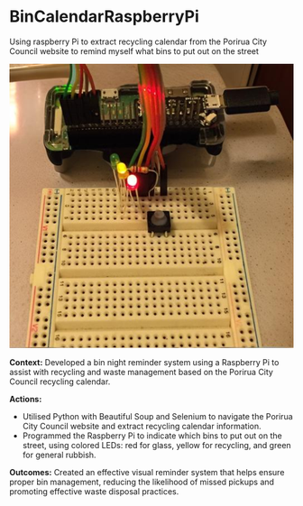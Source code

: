 # BinCalendarRaspberryPi
Using raspberry Pi to extract recycling calendar from the Porirua City Council website to remind myself what bins to put out on the street

![screenshot](circuitboard.jpeg)

**Context:** Developed a bin night reminder system using a Raspberry Pi to assist with recycling and waste management based on the Porirua City Council recycling calendar.

**Actions:**

- Utilised Python with Beautiful Soup and Selenium to navigate the Porirua City Council website and extract recycling calendar information.
- Programmed the Raspberry Pi to indicate which bins to put out on the street, using colored LEDs: red for glass, yellow for recycling, and green for general rubbish.

**Outcomes:** Created an effective visual reminder system that helps ensure proper bin management, reducing the likelihood of missed pickups and promoting effective waste disposal practices.
